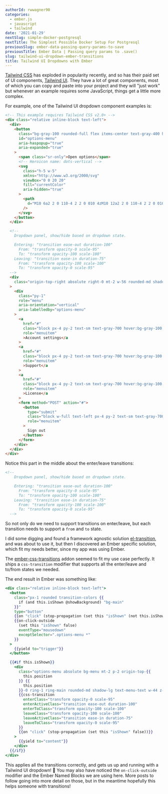 ```yaml
---
authorId: rwwagner90
categories:
  - ember.js
  - javascript
  - tailwind
date: '2021-01-29'
nextSlug: simple-docker-postgresql
nextTitle: The Simplest Possible Docker Setup For Postgresql
previousSlug: ember-data-passing-query-params-to-save
previousTitle: Ember Data | Passing query params to .save()
slug: tailwind-ui-dropdown-ember-transitions
title: Tailwind UI Dropdowns with Ember
---
```


[Tailwind CSS](https://tailwindcss.com/) has exploded in popularity recently,
and so has their paid set of UI components, [Tailwind UI](https://tailwindui.com/).
They have a lot of great components, most of which you can copy and paste into
your project and they will "just work" but whenever an example requires some
JavaScript, things get a little more complex.

For example, one of the Tailwind UI dropdown component examples is:

```html
<!-- This example requires Tailwind CSS v2.0+ -->
<div class="relative inline-block text-left">
  <div>
    <button
      class="bg-gray-100 rounded-full flex items-center text-gray-400 hover:text-gray-600 focus:outline-none focus:ring-2 focus:ring-offset-2 focus:ring-offset-gray-100 focus:ring-indigo-500"
      id="options-menu"
      aria-haspopup="true"
      aria-expanded="true"
    >
      <span class="sr-only">Open options</span>
      <!-- Heroicon name: dots-vertical -->
      <svg
        class="h-5 w-5"
        xmlns="http://www.w3.org/2000/svg"
        viewBox="0 0 20 20"
        fill="currentColor"
        aria-hidden="true"
      >
        <path
          d="M10 6a2 2 0 110-4 2 2 0 010 4zM10 12a2 2 0 110-4 2 2 0 010 4zM10 18a2 2 0 110-4 2 2 0 010 4z"
        />
      </svg>
    </button>
  </div>

  <!--
    Dropdown panel, show/hide based on dropdown state.

    Entering: "transition ease-out duration-100"
      From: "transform opacity-0 scale-95"
      To: "transform opacity-100 scale-100"
    Leaving: "transition ease-in duration-75"
      From: "transform opacity-100 scale-100"
      To: "transform opacity-0 scale-95"
  -->
  <div
    class="origin-top-right absolute right-0 mt-2 w-56 rounded-md shadow-lg bg-white ring-1 ring-black ring-opacity-5"
  >
    <div
      class="py-1"
      role="menu"
      aria-orientation="vertical"
      aria-labelledby="options-menu"
    >
      <a
        href="#"
        class="block px-4 py-2 text-sm text-gray-700 hover:bg-gray-100 hover:text-gray-900"
        role="menuitem"
        >Account settings</a
      >
      <a
        href="#"
        class="block px-4 py-2 text-sm text-gray-700 hover:bg-gray-100 hover:text-gray-900"
        role="menuitem"
        >Support</a
      >
      <a
        href="#"
        class="block px-4 py-2 text-sm text-gray-700 hover:bg-gray-100 hover:text-gray-900"
        role="menuitem"
        >License</a
      >
      <form method="POST" action="#">
        <button
          type="submit"
          class="block w-full text-left px-4 py-2 text-sm text-gray-700 hover:bg-gray-100 hover:text-gray-900 focus:outline-none focus:bg-gray-100 focus:text-gray-900"
          role="menuitem"
        >
          Sign out
        </button>
      </form>
    </div>
  </div>
</div>
```

Notice this part in the middle about the enter/leave transitions:

```html
<!--
    Dropdown panel, show/hide based on dropdown state.

    Entering: "transition ease-out duration-100"
      From: "transform opacity-0 scale-95"
      To: "transform opacity-100 scale-100"
    Leaving: "transition ease-in duration-75"
      From: "transform opacity-100 scale-100"
      To: "transform opacity-0 scale-95"
  -->
```

So not only do we need to support transitions on enter/leave, but each transition
needs to support a `from` and `to` state.

I did some digging and found a framework agnostic solution
[el-transition](https://www.npmjs.com/package/el-transition), and was about to use
it, but then I discovered an Ember specific solution, which fit my needs better,
since my app was using Ember.

The [ember-css-transitions](https://github.com/peec/ember-css-transitions) addon
seemed to fit my use case perfectly. It ships a `css-transition` modifier that
supports all the enter/leave and to/from states we needed.

The end result in Ember was something like:

```hbs
<div class="relative inline-block text-left">
  <button
    class="px-1 rounded transition-colors {{
      if (and this.isShown @showBackground) "bg-main"
    }}"
    type="button"
    {{on "click" (stop-propagation (set this "isShown" (not this.isShown)))}}
    {{on-click-outside
      (set this "isShown" false)
      eventType="mousedown"
      exceptSelector=".options-menu *"
    }}
  >
    {{yield to="trigger"}}
  </button>

  {{#if this.isShown}}
    <div
      class="options-menu absolute bg-menu mt-2 p-2 origin-top-{{
        this.position
      }} {{
        this.position
      }}-0 ring-1 ring-main rounded-md shadow-lg text-menu-text w-44 z-50"
      {{css-transition
        enterClass="transform opacity-0 scale-95"
        enterActiveClass="transition ease-out duration-100"
        enterToClass="transform opacity-100 scale-100"
        leaveClass="transform opacity-100 scale-100"
        leaveActiveClass="transition ease-in duration-75"
        leaveToClass="transform opacity-0 scale-95"
      }}
      {{on "click" (stop-propagation (set this "isShown" false))}}
    >
      {{yield to="content"}}
    </div>
  {{/if}}
</div>
```

This applies all the transitions correctly, and gets us up and running with a
Tailwind UI dropdown! 🎉 You may also have noticed the `on-click-outside` modifier
and the Ember Named Blocks we are using here. More posts to follow going into more
detail on those, but in the meantime hopefully this helps someone with transitions!
